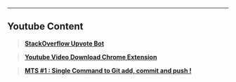 ----------

Youtube Content
------------

>  **[StackOverflow Upvote Bot](https://www.youtube.com/watch?v=MfhRm1hfEzk/)**

>  **[Youtube Video Download Chrome Extension](http://www.youtube.com/)**

>  **[MTS #1 : Single Command to Git add, commit and push !](http://www.youtube.com/)**